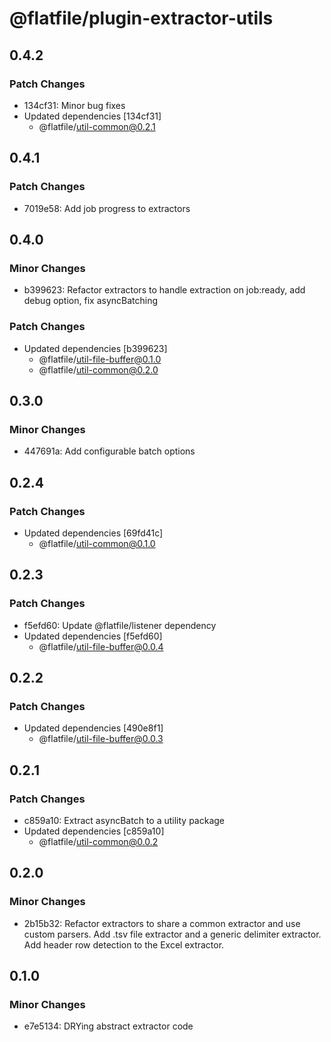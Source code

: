 # @flatfile/plugin-extractor-utils

## 0.4.2

### Patch Changes

- 134cf31: Minor bug fixes
- Updated dependencies [134cf31]
  - @flatfile/util-common@0.2.1

## 0.4.1

### Patch Changes

- 7019e58: Add job progress to extractors

## 0.4.0

### Minor Changes

- b399623: Refactor extractors to handle extraction on job:ready, add debug option, fix asyncBatching

### Patch Changes

- Updated dependencies [b399623]
  - @flatfile/util-file-buffer@0.1.0
  - @flatfile/util-common@0.2.0

## 0.3.0

### Minor Changes

- 447691a: Add configurable batch options

## 0.2.4

### Patch Changes

- Updated dependencies [69fd41c]
  - @flatfile/util-common@0.1.0

## 0.2.3

### Patch Changes

- f5efd60: Update @flatfile/listener dependency
- Updated dependencies [f5efd60]
  - @flatfile/util-file-buffer@0.0.4

## 0.2.2

### Patch Changes

- Updated dependencies [490e8f1]
  - @flatfile/util-file-buffer@0.0.3

## 0.2.1

### Patch Changes

- c859a10: Extract asyncBatch to a utility package
- Updated dependencies [c859a10]
  - @flatfile/util-common@0.0.2

## 0.2.0

### Minor Changes

- 2b15b32: Refactor extractors to share a common extractor and use custom parsers. Add .tsv file extractor and a generic delimiter extractor. Add header row detection to the Excel extractor.

## 0.1.0

### Minor Changes

- e7e5134: DRYing abstract extractor code
